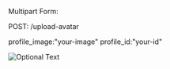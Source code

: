 Multipart Form:

POST: /upload-avatar

profile_image:"your-image"
profile_id:"your-id"

![Optional Text](../master/image.png)
